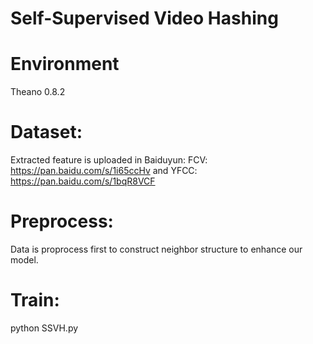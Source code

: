 # Self-Supervised Video Hashing

# Environment
 Theano 0.8.2

# Dataset: 
 Extracted feature is uploaded in Baiduyun: FCV: https://pan.baidu.com/s/1i65ccHv and YFCC: https://pan.baidu.com/s/1bqR8VCF
 
# Preprocess:
 Data is proprocess first to construct neighbor structure to enhance our model.
 
# Train:
python SSVH.py

